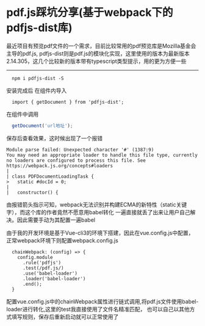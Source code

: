 # pdf.js踩坑分享(基于webpack下的pdfjs-dist库)

最近项目有预览pdf文件的一个需求，目前比较常用的pdf预览库是Mozilla基金会主导的pdf.js,
pdfjs-dist则是pdf.js的模块化实现，这里使用的版本为最新版本2.14.305，这几个比较新的版本带有typescript类型提示，用的更为方便一些

***

```
  npm i pdfjs-dist -S
```

安装完成后 在组件内导入

```
  import { getDocument } from 'pdfjs-dist';
```

在组件中调用

```typescript
  getDocument('url地址');
```

保存后查看效果，这时候出现了一个报错

```
Module parse failed: Unexpected character '#' (1387:9)
You may need an appropriate loader to handle this file type, currently no loaders are configured to process this file. See https://webpack.js.org/concepts#loaders
| 
| class PDFDocumentLoadingTask {
>   static #docId = 0;
| 
|   constructor() {

```

由报错箭头指示可知，webpack无法识别并构建ECMA的新特性（static关键字），而这个库的作者竟然不愿意用babel转化
一遍直接就丢了出来让用户自己解决。因此需要手动为其配置一遍babel

由于我的开发环境是基于Vue-cli3的环境下搭建，因此在vue.config.js中配置，正常webpack环境下则配置webpack.config.js

```
  chainWebpack: (config) => {
    config.module
      .rule('pdfjs')
      .test(/pdf.js/)
      .use('babel-loader')
      .loader('babel-loader')
      .end();
  }
```

配置vue.config.js中的chainWebpack属性进行链式调用,将pdf.js文件使用babel-loader进行转化,这里的test我直接使用了文件名精准匹配，
也可以自己以其他方式填写规则，保存后重新启动就可以正常使用了

